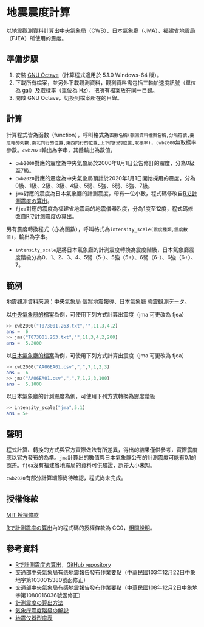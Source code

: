 # 地震震度計算
以地震觀測資料計算出中央氣象局（CWB）、日本氣象廳（JMA）、福建省地震局（FJEA）所使用的震度。

## 準備步驟
1. 安裝 [GNU Octave](https://www.gnu.org/software/octave/)（計算程式適用於 5.1.0 Windows-64 版）。
2. 下載所有檔案，並另外下載觀測資料，觀測資料需包括三軸加速度訊號（單位為 gal）及取樣率（單位為 Hz），把所有檔案放在同一目錄。
3. 開啟 GNU Octave，切換到檔案所在的目錄。

## 計算
計算程式皆為函數（function），呼叫格式為`函數名稱(觀測資料檔案名稱,分隔符號,要忽略的列數,南北向行的位置,東西向行的位置,上下向行的位置,取樣率)`，`cwb2000`無取樣率參數。`cwb2020`輸出為字串，其餘輸出為數值。
* `cwb2000`對應的震度為中央氣象局於2000年8月1日公告修訂的震度，分為0級至7級。
* `cwb2020`對應的震度為中央氣象局預計於2020年1月1日開始採用的震度，分為0級、1級、2級、3級、4級、5弱、5強、6弱、6強、7級。
* `jma`對應的震度為日本氣象廳的計測震度，帶有一位小數，程式碼修改自[Rで計測震度の算出](http://statrstart.github.io/2015/04/19/R%E3%81%A7%E8%A8%88%E6%B8%AC%E9%9C%87%E5%BA%A6%E3%81%AE%E7%AE%97%E5%87%BA/)。
* `fjea`對應的震度為福建省地震局的地震儀器烈度，分為1度至12度，程式碼修改自[Rで計測震度の算出](http://statrstart.github.io/2015/04/19/R%E3%81%A7%E8%A8%88%E6%B8%AC%E9%9C%87%E5%BA%A6%E3%81%AE%E7%AE%97%E5%87%BA/)。

另有震度轉換程式（亦為函數），呼叫格式為`intensity_scale(震度種類,震度數值)`，輸出為字串。
* `intensity_scale`是將日本氣象廳的計測震度轉換為震度階級，日本氣象廳震度階級分為0、1、2、3、4、5弱（5-）、5強（5+）、6弱（6-）、6強（6+）、7。

## 範例
地震觀測資料來源：中央氣象局 [個案地震報導](https://scweb.cwb.gov.tw/zh-tw/page/disaster/3)、日本氣象廳 [強震観測データ](https://www.data.jma.go.jp/svd/eqev/data/kyoshin/jishin/index.html)。

以[中央氣象局的檔案](https://scweb.cwb.gov.tw/special/19990921/ASCIIfile/T073001.263.txt)為例，可使用下列方式計算出震度（jma 可更改為 fjea）

```octave
>> cwb2000("T073001.263.txt","",11,3,4,2)
ans =  6
>> jma("T073001.263.txt","",11,3,4,2,200)
ans =  5.2000
```

以[日本氣象廳的檔案](https://www.data.jma.go.jp/svd/eqev/data/kyoshin/jishin/001006_tottori-seibu/dat/AA06EA01.csv)為例，可使用下列方式計算出震度（jma 可更改為 fjea）

```octave
>> cwb2000("AA06EA01.csv",",",7,1,2,3)
ans =  6
>> jma("AA06EA01.csv",",",7,1,2,3,100)
ans =  5.1000
```

以日本氣象廳的計測震度為例，可使用下列方式轉換為震度階級

```octave
>> intensity_scale("jma",5.1)
ans = 5+
```

## 聲明
程式計算、轉換的方式與官方實際做法有所差異，得出的結果僅供參考，實際震度應以官方發布的為準。`jma`計算出的數值與日本氣象廳公布的計測震度可能有0.1的誤差。`fjea`沒有福建省地震局的資料可供驗證，誤差大小未知。

`cwb2020`有部分計算細節尚待確認，程式尚未完成。

## 授權條款
[MIT 授權條款](https://github.com/chemars/Seismic-Intensity-Scales/blob/master/LICENSE)

[Rで計測震度の算出](http://statrstart.github.io/2015/04/19/R%E3%81%A7%E8%A8%88%E6%B8%AC%E9%9C%87%E5%BA%A6%E3%81%AE%E7%AE%97%E5%87%BA/)內的程式碼的授權條款為 CC0，[相關說明](https://github.com/statrstart/statrstart.github.io/issues/1)。

## 參考資料
* [Rで計測震度の算出](http://statrstart.github.io/2015/04/19/R%E3%81%A7%E8%A8%88%E6%B8%AC%E9%9C%87%E5%BA%A6%E3%81%AE%E7%AE%97%E5%87%BA/)，[GitHub repository](https://github.com/statrstart/statrstart.github.io)
* [交通部中央氣象局有感地震報告發布作業要點](https://www.cwb.gov.tw/Data/service/notice/download/notice_20141231104524.pdf)（中華民國103年12月22日中象地字第1030015380號函修正）
* [交通部中央氣象局有感地震報告發布作業要點](https://www.cwb.gov.tw/Data/service/notice/download/notice_20191205110829.pdf)（中華民國108年12月2日中象地字第1080016036號函修正）
* [計測震度の算出方法](https://www.data.jma.go.jp/svd/eqev/data/kyoshin/kaisetsu/calc_sindo.htm)
* [気象庁震度階級の解説](https://www.jma.go.jp/jma/kishou/know/shindo/jma-shindo-kaisetsu-pub.pdf)
* [地震仪器烈度表](http://www.fjdspm.com/dzzt/zcfgzt/2013-03-14/231.html)
